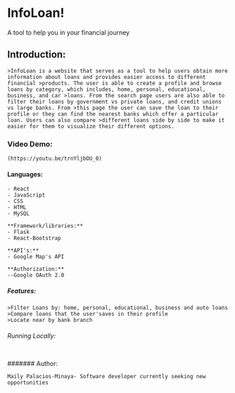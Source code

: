 # InfoLoan!
A tool to help you in your financial journey


## Introduction:

```
>InfoLoan is a website that serves as a tool to help users obtain more information about loans and provides easier access to different financial >products. The user is able to create a profile and browse loans by category, which includes, home, personal, educational, business, and car >loans. From the search page users are also able to filter their loans by government vs private loans, and credit unions vs large banks. From >this page the user can save the loan to their profile or they can find the nearest banks which offer a particular loan. Users can also compare >different loans side by side to make it easier for them to visualize their different options.
```
### Video Demo:
```
(https://youtu.be/trnYljbOU_0)
```


#### Languages:

``` - Python
- React
- JavaScript
- CSS
- HTML
- MySQL

**Framework/libraries:**
- Flask
- React-Bootstrap

**API's:**
- Google Map's API

**Authorization:**
--Google OAuth 2.0
```

##### Features:

``` 
>Filter Loans by: home, personal, educational, business and auto loans
>Compare loans that the user'saves in their profile
>Locate near by bank branch 

```

###### Running Locally:
``` In terminal, run "python3 server.py" from root directory 
```

####### Author:

```Maily Palacios-Minaya- Software developer currently seeking new opportunities ```



